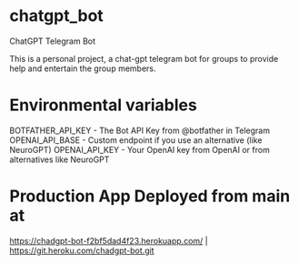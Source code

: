 <!--
{
  "visible": "true"
}
-->
# chatgpt_bot
ChatGPT Telegram Bot

This is a personal project, a chat-gpt telegram bot for groups to provide help and entertain the group members. 

# Environmental variables

BOTFATHER_API_KEY - The Bot API Key from @botfather in Telegram
OPENAI_API_BASE - Custom endpoint if you use an alternative (like NeuroGPT)
OPENAI_API_KEY - Your OpenAI key from OpenAI or from alternatives like NeuroGPT

# Production App Deployed from main at

https://chadgpt-bot-f2bf5dad4f23.herokuapp.com/ | https://git.heroku.com/chadgpt-bot.git
